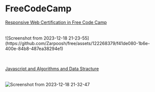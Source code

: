 <h1>FreeCodeCamp</h1>
<a href="https://www.freecodecamp.org/certification/minicode/responsive-web-design">Responsive Web Certification in Free Code Camp</a>
<br>
<br>
<br>
![Screenshot from 2023-12-18 21-23-55](https://github.com/Zarpoosh/free/assets/122268379/f41de080-1b6e-400e-84b8-487ea38294e1)

<br>
<br>
<br>

<a href="https://www.freecodecamp.org/certification/minicode/javascript-algorithms-and-data-structures">Javascript and Algorithms and Data Stracture</a>
<br>
<br>
<br>
![Screenshot from 2023-12-18 21-32-47](https://github.com/Zarpoosh/free/assets/122268379/6e128f73-d104-4c4d-a472-a5c2507b5f6d)
